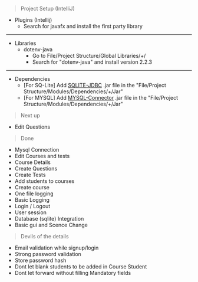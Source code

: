 > Project Setup (IntelliJ)

- Plugins (Intellij)
  - Search for javafx and install the first party library
  
---

- Libraries
    - dotenv-java
        - Go to File/Project Structure/Global Libraries/+/ 
        - Search for "dotenv-java" and install version 2.2.3

---

- Dependencies
  - [For SQ-Lite] Add [SQLITE-JDBC](https://github.com/xerial/sqlite-jdbc/releases) .jar file in the "File/Project Structure/Modules/Dependencies/+/Jar"
  - [For MYSQL] Add [MYSQL-Connector](https://dev.mysql.com/get/Downloads/Connector-J/mysql-connector-java-8.0.28.zip) .jar file in the "File/Project Structure/Modules/Dependencies/+/Jar"

> Next up

- Edit Questions

> Done
- Mysql Connection
- Edit Courses and tests
- Course Details
- Create Questions
- Create Tests
- Add students to courses
- Create course
- One file logging
- Basic Logging
- Login / Logout
- User session
- Database (sqlite) Integration
- Basic gui and Scence Change

> Devils of the details

- Email validation while signup/login
- Strong password validation
- Store password hash
- Dont let blank students to be added in Course Student
- Dont let forward without filling Mandatory fields
